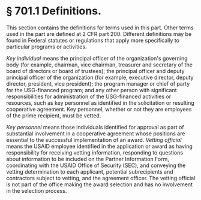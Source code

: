 # § 701.1   Definitions.

This section contains the definitions for terms used in this part. Other terms used in the part are defined at 2 CFR part 200. Different definitions may be found in Federal statutes or regulations that apply more specifically to particular programs or activities.


*Key individual* means the principal officer of the organization's governing body (for example, chairman, vice chairman, treasurer and secretary of the board of directors or board of trustees); the principal officer and deputy principal officer of the organization (for example, executive director, deputy director, president, vice president); the program manager or chief of party for the USG-financed program; and any other person with significant responsibilities for administration of the USG-financed activities or resources, such as key personnel as identified in the solicitation or resulting cooperative agreement. Key personnel, whether or not they are employees of the prime recipient, must be vetted.


*Key personnel* means those individuals identified for approval as part of substantial involvement in a cooperative agreement whose positions are essential to the successful implementation of an award. *Vetting official* means the USAID employee identified in the application or award as having responsibility for receiving vetting information, responding to questions about information to be included on the Partner Information Form, coordinating with the USAID Office of Security (SEC), and conveying the vetting determination to each applicant, potential subrecipients and contractors subject to vetting, and the agreement officer. The vetting official is not part of the office making the award selection and has no involvement in the selection process.




